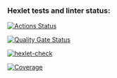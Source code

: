 ### Hexlet tests and linter status:
[![Actions Status](https://github.com/lisaCookie/python-project-50/actions/workflows/hexlet-check.yml/badge.svg)](https://github.com/lisaCookie/python-project-50/actions)

[![Quality Gate Status](https://sonarcloud.io/api/project_badges/measure?project=lisaCookie_python-project-50&metric=alert_status)](https://sonarcloud.io/summary/new_code?id=lisaCookie_python-project-50)

[![hexlet-check](https://github.com/lisaCookie/python-project-50/actions/workflows/hexlet-check.yml/badge.svg)](https://github.com/lisaCookie/python-project-50/actions/workflows/hexlet-check.yml)

[![Coverage](https://sonarcloud.io/api/project_badges/measure?project=lisaCookie_python-project-50&metric=coverage)](https://sonarcloud.io/summary/new_code?id=lisaCookie_python-project-50)
